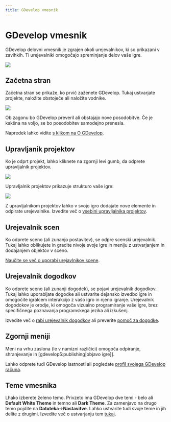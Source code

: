 ```yaml
---
title: GDevelop vmesnik
---
```

# GDevelop vmesnik

GDevelop delovni vmesnik je zgrajen okoli urejevalnikov, ki so prikazani v zavihkih. Ti urejevalniki omogočajo spreminjanje delov vaše igre.

![](/sl/gdevelop5/delovni_vmesnik2.png)

## Začetna stran

Začetna stran se prikaže, ko prvič zaženete GDevelop. Tukaj ustvarjate projekte, naložite obstoječe ali naložite vodnike.

![](/sl/gdevelop5/start_page_sl.png)

Ob zagonu bo GDevelop preveril ali obstajajo nove posodobitve. Če je kakšna na voljo, se bo posodobitev samodejno prenesla.

Napredek lahko vidite  [s klikom na O GDevelop](/gdevelop5/interface/updates).

## Upravljanik projektov

Ko je odprt projekt, lahko kliknete na zgornji levi gumb, da odprete upravljalnik projektov.

![](/gdevelop5/project-manager-button.png)

Upravljalnik projektov prikazuje strukturo vaše igre:

![](/sl/gdevelop5/upravljalnik_projektov.png)

Z upravljalnikom projektov lahko v svojo igro dodajate nove elemente in odpirate urejevalnike.
Izvedite več o [vsebini upravljalnika projektov](/gdevelop5/interface/project-manager).

## Urejevalnik scen

Ko odprete sceno (ali zunanjo postavitev), se odpre scenski urejevalnik.
Tukaj lahko oblikujete in gradite nivoje svoje igre in meniju z ustvarjanjem in dodajanjem objektov v sceno.

[Naučite se več o uporabi urejavlnikov scene](/gdevelop5/interface/scene-editor).

## Urejevalnik dogodkov

Ko odprete sceno (ali zunanji dogodek), se pojavi urejevalnik dogodkov. Tukaj lahko uporabljate dogodke ali ustvarite dejansko izvedbo igre in omogočite igralcem interakcijo z vašo igro in njeno igranje.
Urejevalnik dogodokov je orodje, ki omogoča vizualno programiranje vaše igre, brez specifičnega poznavanja programskega jezika ali izkušenj.

Izvedite več o [rabi urejevalnik dogodkov](/gdevelop5/interface/events-editor) ali preverite [pomoč za dogodke](/gdevelop5/events).

## Zgornji meniji

Meni na vrhu zaslona (le v namizni različici) omogoča odpiranje, shranjevanje in [gdevelop5:publishing|objavo igre]].

Lahko odprete tudi GDevelop lastnosti ali pogledate [profil svojega GDevelop računa](/gdevelop5/interface/profile).

## Teme vmesnika

Lhako izberete želeno temo. Privzeto ima GDevelop dve temi - belo ali **Default White Theme** in temno ali **Dark Theme**. Za zamenjavo na drugo temo pojdite na **Datoteka**->**Nastavitve**.
Lahko ustvarite tudi svoje teme in jih delite z drugimi. Izvedite več o ustvarjanju tem [tukaj](/gdevelop5/all-features/themes).